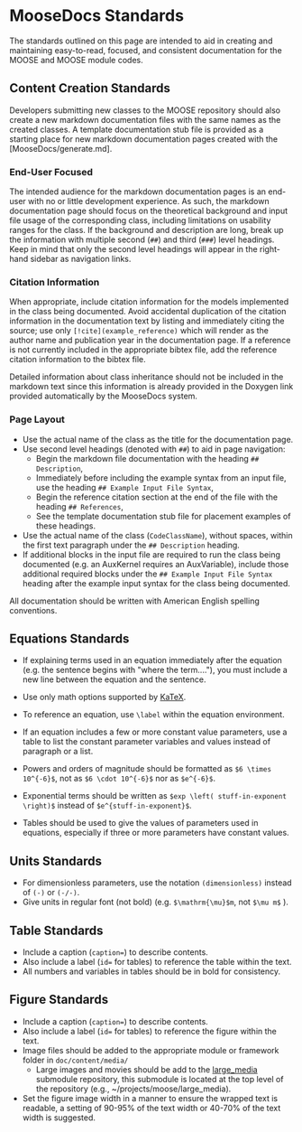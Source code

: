 # MooseDocs Standards

The standards outlined on this page are intended to aid in creating and maintaining easy-to-read,
focused, and consistent documentation for the MOOSE and MOOSE module codes.

## Content Creation Standards

Developers submitting new classes to the MOOSE repository should also create a new markdown
documentation files with the same names as the created classes.  A template documentation stub file
is provided as a starting place for new markdown documentation pages created with the
[MooseDocs/generate.md].

### End-User Focused

The intended audience for the markdown documentation pages is an end-user with no or little
development experience.  As such, the markdown documentation page should focus on the theoretical
background and input file usage of the corresponding class, including limitations on usability ranges
for the class.  If the background and description are long, break up the information with multiple
second (`##`) and third (`###`) level headings.  Keep in mind that only the second level headings
will appear in the right-hand sidebar as navigation links.

### Citation Information

When appropriate, include citation information for the models implemented in the class being
documented.  Avoid accidental duplication of the citation information in the documentation text by
listing and immediately citing the source; use only `[!cite](example_reference)` which will render as
the author name and publication year in the documentation page.  If a reference is not currently
included in the appropriate bibtex file, add the reference citation information to the bibtex file.

Detailed information about class inheritance should not be included in the markdown text since this
information is already provided in the Doxygen link provided automatically by the MooseDocs system.

### Page Layout

- Use the actual name of the class as the title for the documentation page.
- Use second level headings (denoted with `##`) to aid in page navigation:
    - Begin the markdown file documentation with the heading `## Description`,
    - Immediately before including the example syntax from an input file, use the heading
      `## Example Input File Syntax`,
    - Begin the reference citation section at the end of the file with the heading `## References`,
    - See the template documentation stub file for placement examples of these headings.
- Use the actual name of the class (`CodeClassName`), without spaces, within the first text
  paragraph under the `## Description` heading.
- If additional blocks in the input file are required to run the class being documented (e.g. an
  AuxKernel requires an AuxVariable), include those additional required blocks under the
  `## Example Input File Syntax` heading after the example input syntax for the class being
  documented.

All documentation should be written with American English spelling conventions.

## Equations Standards

- If explaining terms used in an equation immediately after the equation (e.g. the sentence begins
  with "where the term...."), you must include a new line between the equation and the sentence.

- Use only math options supported by [KaTeX](https://khan.github.io/KaTeX/function-support.html).
- To reference an equation, use `\label` within the equation environment.
- If an equation includes a few or more constant value parameters, use a table to list the constant
  parameter variables and values instead of paragraph or a list.
- Powers and orders of magnitude should be formatted as `$6 \times 10^{-6}$`, not as `$6 \cdot
  10^{-6}$` nor as `$e^{-6}$`.
- Exponential terms should be written as `$exp \left( stuff-in-exponent \right)$` instead of
  `$e^{stuff-in-exponent}$`.
- Tables should be used to give the values of parameters used in equations, especially if three or
  more parameters have constant values.

## Units Standards

- For dimensionless parameters, use the notation `(dimensionless)` instead of `(-)` or `(-/-)`.
- Give units in regular font (not bold) (e.g. `$\mathrm{\mu}$m`, not `$\mu m$` ).

## Table Standards

- Include a caption (`caption=`) to describe contents.
- Also include a label (`id=` for tables) to reference the table within the text.
- All numbers and variables in tables should be in bold for consistency.

## Figure Standards

- Include a caption (`caption=`) to describe contents.
- Also include a label (`id=` for tables) to reference the figure within the text.
- Image files should be added to the appropriate module or framework folder in `doc/content/media/`
  - Large images and movies should be add to the
    [large_media](https://github.com/idaholab/large_media) submodule repository, this submodule is
    located at the top level of the repository (e.g., ~/projects/moose/large_media).
- Set the figure image width in a manner to ensure the wrapped text is readable, a setting of 90-95%
  of the text width or 40-70% of the text width is suggested.
